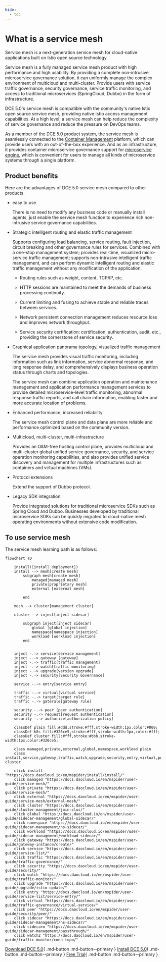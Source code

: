 ```yaml
---
hide:
  - toc
---
```


# What is a service mesh

Service mesh is a next-generation service mesh for cloud-native applications built on Istio open source technology.

Service mesh is a fully managed service mesh product with high performance and high usability. By providing a complete non-intrusive microservice governance solution, it can uniformly manage the complex environment of multicloud and multi-cluster.
Provide users with service traffic governance, security governance, service traffic monitoring, and access to traditional microservices (SpringCloud, Dubbo) in the form of infrastructure.

DCE 5.0's service mesh is compatible with the community's native Istio open source service mesh, providing native Istio access management capabilities. At a high level, a service mesh can help reduce the complexity of service governance and reduce the pressure on DevOps teams.

As a member of the DCE 5.0 product system, the service mesh is seamlessly connected to the [Container Management](../../kpanda/intro/what.md) platform, which can provide users with an out-of-the-box experience.
And as an infrastructure, it provides container microservice governance support for [microservice engine](../../skoala/intro/features.md), which is convenient for users to manage all kinds of microservice systems through a single platform.

## Product benefits

Here are the advantages of DCE 5.0 service mesh compared to other products.

- easy to use

    There is no need to modify any business code or manually install agents, just enable the service mesh function to experience rich non-intrusive service governance capabilities.

- Strategic intelligent routing and elastic traffic management

    Supports configuring load balancing, service routing, fault injection, circuit breaking and other governance rules for services. Combined with a one-stop management system; provides real-time, visualized micro-service traffic management; supports non-intrusive intelligent traffic management, and can perform dynamic intelligent routing and elastic traffic management without any modification of the application.

    - Routing rules such as weight, content, TCP/IP, etc.

    - HTTP sessions are maintained to meet the demands of business processing continuity.

    - Current limiting and fusing to achieve stable and reliable traces between services.

    - Network persistent connection management reduces resource loss and improves network throughput.

    - Service security certification: certification, authentication, audit, etc., providing the cornerstone of service security.

- Graphical application panorama topology, visualized traffic management

    The service mesh provides visual traffic monitoring, including information such as link information, service abnormal response, and long response delay, and comprehensively displays business operation status through charts and topologies.

    The service mesh can combine application operation and maintenance management and application performance management services to provide detailed microservice-level traffic monitoring, abnormal response traffic reports, and call chain information, enabling faster and more accurate location of problems.

- Enhanced performance, increased reliability

    The service mesh control plane and data plane are more reliable and performance optimized based on the community version.

- Multicloud, multi-cluster, multi-infrastructure

    Provides an O&M-free hosting control plane, provides multicloud and multi-cluster global unified service governance, security, and service operation monitoring capabilities, and also provides unified service discovery and management for multiple infrastructures such as containers and virtual machines (VMs).

- Protocol extensions

    Extend the support of Dubbo protocol.

- Legacy SDK integration

    Provide integrated solutions for traditional microservice SDKs such as Spring Cloud and Dubbo. Businesses developed by traditional microservice SDKs can be quickly migrated to cloud-native mesh operating environments without extensive code modification.

## To use service mesh

The service mesh learning path is as follows:

```mermaid
flowchart TD

    install([install deployment])
    install --> mesh[create mesh]
        subgraph mesh[create mesh]
            managed[managed mesh]
            private[proprietary mesh]
            external [external mesh]
            
        end

    mesh --> cluster[management cluster]

    cluster --> inject[inject sidecar]

        subgraph inject[inject sidecar]
            global [global injection]
            namespace[namespace injection]
            workload [workload injection]
        end

    
    inject -.-> service[service management]
    inject -.-> gateway [gateway]
    inject -.-> traffic[traffic management]
    inject -.-> watch[traffic monitoring]
    inject -.-> upgrade[version upgrade]
    inject -.-> security[Security Governance]

    service -.-> entry[service entry]

    traffic -.-> virtual[virtual service]
    traffic -.-> target[target rule]
    traffic -.-> gaterule[gateway rule]

    security -.-> peer [peer authentication]
    security -.-> request[request authentication]
    security -.-> authorize[authorization policy]

    classDef plain fill:#ddd,stroke:#fff,stroke-width:1px,color:#000;
    classDef k8s fill:#326ce5,stroke:#fff,stroke-width:1px,color:#fff;
    classDef cluster fill:#fff,stroke:#bbb,stroke-width:1px,color:#326ce5;

    class managed,private,external,global,namespace,workload plain
    class install,service,gateway,traffic,watch,upgrade,security,entry,virtual,peer,cluster,sidecar,sidecarm,watch2 cluster

    click install "https://docs.daocloud.io/en/mspider/install/install/"
    click managed "https://docs.daocloud.io/en/mspider/user-guide/service-mesh/"
    click private "https://docs.daocloud.io/en/mspider/user-guide/service-mesh/"
    click external "https://docs.daocloud.io/en/mspider/user-guide/service-mesh/external-mesh/"
    click cluster "https://docs.daocloud.io/en/mspider/user-guide/cluster-management/join-clus/"
    click global "https://docs.daocloud.io/en/mspider/user-guide/sidecar-management/global-sidecar/"
    click namespace "https://docs.daocloud.io/en/mspider/user-guide/sidecar-management/ns-sidecar/"
    click workload "https://docs.daocloud.io/en/mspider/user-guide/sidecar-management/workload-sidecar/"
    click gateway "https://docs.daocloud.io/en/mspider/user-guide/gateway-instance/create/"
    click service "https://docs.daocloud.io/en/mspider/user-guide/service-list/"
    click traffic "https://docs.daocloud.io/en/mspider/user-guide/traffic-governance/"
    click security "https://docs.daocloud.io/en/mspider/user-guide/security/"
    click watch "https://docs.daocloud.io/en/mspider/user-guide/traffic-monitor/"
    click upgrade "https://docs.daocloud.io/en/mspider/user-guide/upgrade/istio-update/"
    click entry "https://docs.daocloud.io/en/mspider/user-guide/service-list/service-entry/"
    click virtual "https://docs.daocloud.io/en/mspider/user-guide/traffic-governance/virtual-service/"
    click peer "https://docs.daocloud.io/en/mspider/user-guide/security/peer/"
    click sidecar "https://docs.daocloud.io/en/mspider/user-guide/sidecar-management/ns-sidecar/"
    click sidecarm "https://docs.daocloud.io/en/mspider/user-guide/sidecar-management/passthrough/"
    click watch2 "https://docs.daocloud.io/en/mspider/user-guide/traffic-monitor/conn-topo/"
```

[Download DCE 5.0](../../download/dce5.md){ .md-button .md-button--primary }
[Install DCE 5.0](../../install/intro.md){ .md-button .md-button--primary }
[Free Trial](../../dce/license0.md){ .md-button .md-button--primary }
